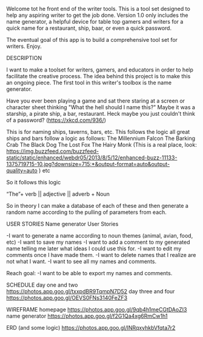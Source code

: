 Welcome tot he front end of the writer tools. This is a tool set designed to help any aspiring writer to get the job done. Version 1.0 only includes the name generator, a helpful device for table top gamers and writers for a quick name for a restaurant, ship, baar, or even a quick password.

The eventual goal of this app is to build a comprehensive tool set for writers. Enjoy.


DESCRIPTION

I want to make a toolset for writers, gamers, and educators in order to help facilitate the creative process. The idea behind this project is to make this an ongoing piece. The first tool in this writer's toolbox is the name generator.

Have you ever been playing a game and sat there staring at a screen or character sheet thinking "What the hell should I name this?" Maybe it was a starship, a pirate ship, a bar, restaurant. Heck maybe you just couldn't think of a password? (https://xkcd.com/936/)

This is for naming ships, taverns, bars, etc. This follows the logic all great ships and bars follow a logic as follows:
The Millennium Falcon
The Barking Crab
The Black Dog
The Lost Fox
The Hairy Monk (This is a real place, look: https://img.buzzfeed.com/buzzfeed-static/static/enhanced/webdr05/2013/8/5/12/enhanced-buzz-11133-1375719715-10.jpg?downsize=715:*&output-format=auto&output-quality=auto )
etc

So it follows this logic

“The”+ verb || adjective || adverb + Noun

So in theory I can make a database of each of these and then generate a random name according to the pulling of parameters from each.

USER STORIES
Name generator User Stories

-I want to generate a name according to noun themes (animal, avian, food, etc)
-I want to save my names
-I want to add a comment to my generated name telling me later what ideas I could use this for.
-I want to edit my comments once I have made them.
-I want to delete names that I realize are not what I want.
-I want to see all my names and comments.

Reach goal:
-I want to be able to export my names and comments.

SCHEDULE
day one and two
https://photos.app.goo.gl/txxpdBR9TqmpN7D52
day three and four
https://photos.app.goo.gl/OEVS0FNs3140FeZF3

WIREFRAME
homepage
https://photos.app.goo.gl/9qb4h1meCGtDAoZI3
name generator
https://photos.app.goo.gl/f2G1Qa4xg6RmCw1h1

ERD (and some logic)
https://photos.app.goo.gl/INRqxyhkbVfqta7r2
